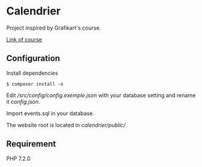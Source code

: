 # Calendrier

Project inspired by Grafikart's course.

[Link of course](https://www.grafikart.fr/tutoriels/php/calendrier-php-partie1-995)

## Configuration

Install dependencies

```
$ composer install -o
```

Edit _/src/config/config.exemple.json_ with your database setting and rename it _config.json_.

Import events.sql in your database.

The website root is located in _calendrier/public/_

## Requirement

PHP 7.2.0
